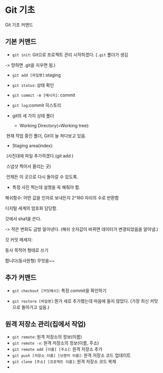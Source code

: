 # Git 기초

Git 기초 커맨드



## 기본 커맨드

- `git init`: Git으로 프로젝트 관리 시작하겠다. (`.git` 폴더가 생김 

-> 망하면 .git을 지우면 됨.)

- `git add [파일명]`:staging

- `git status`: 상태 확인

- `git commit -m [메시지]`: commit

- `git log`:commit 히스토리



- git의 세 가지 상태 폴더

   - Working Directory(=Working tree):

​    현재 작업 중인 폴더, Git이 늘 쳐다보고 있음. 

   - Staging area(index):

​      (사진대에 파일 추가하겠다.(git add  )

​      스냅샷 찍어서 올리는 곳)

​      언제든 이 곳으로 다시 돌아갈 수 있도록.

   - 특정 사진 찍는데 설명을 꼭 해줘야 함. 



해쉬함수: 어떤 값을 인자로 보내든지 2^160 자리의 수로 반환함 

디지털 세계의 암호화 담당함. 



깃에서 sha1을 쓴다.

-> 작은 변화도 금방 알아낸다. (해쉬 숫자값이 바뀌면 데이터가 변경되었음을 알아냄.)



깃 커밋 메세지: 

동사 목적어 형태로 쓰기 

합니다(동사원형) 무엇을~~



## 추가 커맨드

- `git checkout [커밋해시]`: 특정 commit을 확인하기

- `git restore [파일명]`:뭔가 새로 추가했는데 마음에 들지 않았다. (가장 최신 커밋으로 돌아가고 싶음.)

## 원격 저장소 관리(집에서 작업)
- `git remote`: 원격 저장소의 정보(이름)
- `git remote -v`: 원격 저장소의 정보(이름, 주소)
- `git remote add [이름] [주소]`: 원격 저장소 추가
- `git push [저장소 이름] [브랜치 이름]`: 원격 저장소 코드 업데이트
- `git clone [주소] [프로젝트 이름]`: 원격 저장소 코드 복제 
-
